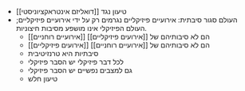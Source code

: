 - טיעון נגד [[דואליזם אינטראקציוניסטי]]
- העולם סגור סיבתית: אירועיים פיזיקליים נגרמים רק על ידי אירועיים פיזיקליים; העולם הפיזיקלי אינו מושפע מסיבות חיצוניות. 
	- [[אירועיים רוחניים]] הם לא סיבותיהם של [[אירועים פיזיקליים]]
	- [[אירועים פיזיקליים]] הם לא סיבותיהם של [[אירועיים רוחניים]]
	- סיבתיות היא טרנזיטיבית
	- לכל דבר פיזיקלי יש הסבר פיזיקלי
	- גם למצבים נפשיים יש הסבר פיזיקלי
	- טיעון חלש